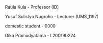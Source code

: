 Raula Kula - Professor (ID)

Yusuf Sulistyo Nugroho - Lecturer (UMS_1197)

domestic student - 0000

Dika Pramudyatama - L200190224